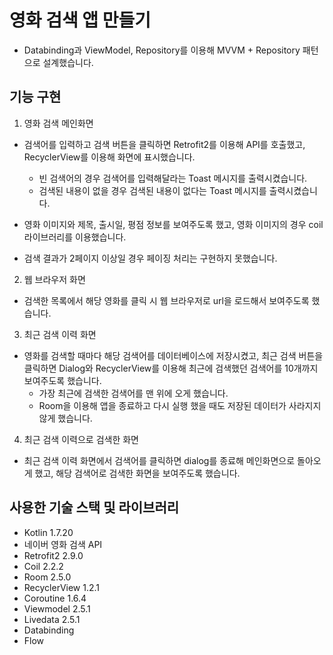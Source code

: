 # 영화 검색 앱 만들기

- Databinding과 ViewModel, Repository를 이용해 MVVM + Repository 패턴으로 설계했습니다.

## 기능 구현
1. 영화 검색 메인화면
- 검색어를 입력하고 검색 버튼을 클릭하면 Retrofit2를 이용해 API를 호출했고, RecyclerView를 이용해 화면에 표시했습니다.
  - 빈 검색어의 경우 검색어를 입력해달라는 Toast 메시지를 출력시켰습니다.
  - 검색된 내용이 없을 경우 검색된 내용이 없다는 Toast 메시지를 출력시켰습니다.
- 영화 이미지와 제목, 출시일, 평점 정보를 보여주도록 했고, 영화 이미지의 경우 coil 라이브러리를 이용했습니다.

- 검색 결과가 2페이지 이상일 경우 페이징 처리는 구현하지 못했습니다.

2. 웹 브라우저 화면
 - 검색한 목록에서 해당 영화를 클릭 시 웹 브라우저로 url을 로드해서 보여주도록 했습니다.

3. 최근 검색 이력 화면
 - 영화를 검색할 때마다 해당 검색어를 데이터베이스에 저장시켰고, 최근 검색 버튼을 클릭하면 Dialog와 RecyclerView를 이용해 최근에 검색했던 검색어를 10개까지 보여주도록 했습니다.
   - 가장 최근에 검색한 검색어를 맨 위에 오게 했습니다.
   - Room을 이용해 앱을 종료하고 다시 실행 했을 때도 저장된 데이터가 사라지지 않게 했습니다.

4. 최근 검색 이력으로 검색한 화면
 - 최근 검색 이력 화면에서 검색어를 클릭하면 dialog를 종료해 메인화면으로 돌아오게 했고, 해당 검색어로 검색한 화면을 보여주도록 했습니다.
 
 ## 사용한 기술 스택 및 라이브러리
- Kotlin 1.7.20
- 네이버 영화 검색 API
- Retrofit2 2.9.0
- Coil 2.2.2
- Room 2.5.0
- RecyclerView 1.2.1
- Coroutine 1.6.4
- Viewmodel 2.5.1
- Livedata 2.5.1
- Databinding
- Flow

## 
